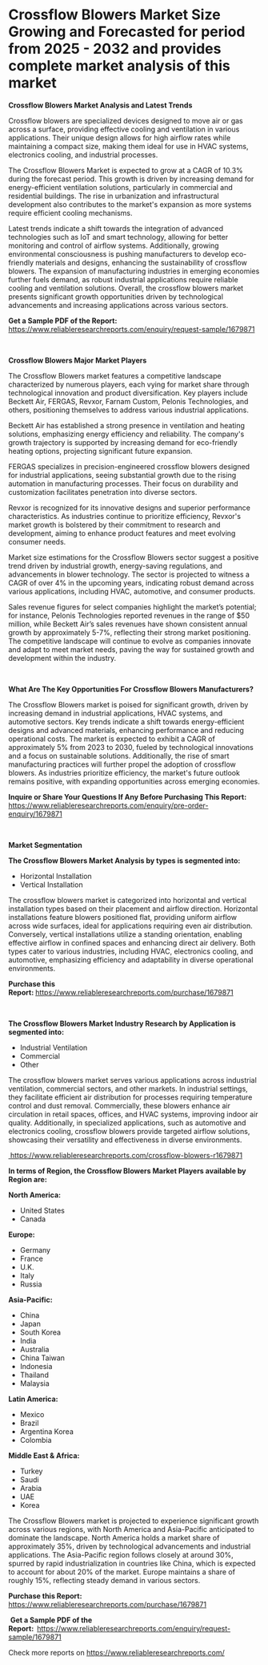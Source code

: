 <p><h1>Crossflow Blowers Market Size Growing and Forecasted for period from 2025 - 2032 and provides complete market analysis of this market</h1></p><p><strong>Crossflow Blowers Market Analysis and Latest Trends</strong></p>
<p><p>Crossflow blowers are specialized devices designed to move air or gas across a surface, providing effective cooling and ventilation in various applications. Their unique design allows for high airflow rates while maintaining a compact size, making them ideal for use in HVAC systems, electronics cooling, and industrial processes.</p><p>The Crossflow Blowers Market is expected to grow at a CAGR of 10.3% during the forecast period. This growth is driven by increasing demand for energy-efficient ventilation solutions, particularly in commercial and residential buildings. The rise in urbanization and infrastructural development also contributes to the market's expansion as more systems require efficient cooling mechanisms. </p><p>Latest trends indicate a shift towards the integration of advanced technologies such as IoT and smart technology, allowing for better monitoring and control of airflow systems. Additionally, growing environmental consciousness is pushing manufacturers to develop eco-friendly materials and designs, enhancing the sustainability of crossflow blowers. The expansion of manufacturing industries in emerging economies further fuels demand, as robust industrial applications require reliable cooling and ventilation solutions. Overall, the crossflow blowers market presents significant growth opportunities driven by technological advancements and increasing applications across various sectors.</p></p>
<p><strong>Get a Sample PDF of the Report:&nbsp;</strong> <a href="https://www.reliableresearchreports.com/enquiry/request-sample/1679871?utm_campaign=2300&utm_medium=2&utm_source=Github&utm_content=ia&utm_term=16022025&utm_id=crossflow-blowers">https://www.reliableresearchreports.com/enquiry/request-sample/1679871</a></p>
<p>&nbsp;</p>
<p><strong>Crossflow Blowers Major Market Players</strong></p>
<p><p>The Crossflow Blowers market features a competitive landscape characterized by numerous players, each vying for market share through technological innovation and product diversification. Key players include Beckett Air, FERGAS, Revxor, Farnam Custom, Pelonis Technologies, and others, positioning themselves to address various industrial applications.</p><p>Beckett Air has established a strong presence in ventilation and heating solutions, emphasizing energy efficiency and reliability. The company's growth trajectory is supported by increasing demand for eco-friendly heating options, projecting significant future expansion.</p><p>FERGAS specializes in precision-engineered crossflow blowers designed for industrial applications, seeing substantial growth due to the rising automation in manufacturing processes. Their focus on durability and customization facilitates penetration into diverse sectors.</p><p>Revxor is recognized for its innovative designs and superior performance characteristics. As industries continue to prioritize efficiency, Revxor's market growth is bolstered by their commitment to research and development, aiming to enhance product features and meet evolving consumer needs.</p><p>Market size estimations for the Crossflow Blowers sector suggest a positive trend driven by industrial growth, energy-saving regulations, and advancements in blower technology. The sector is projected to witness a CAGR of over 4% in the upcoming years, indicating robust demand across various applications, including HVAC, automotive, and consumer products.</p><p>Sales revenue figures for select companies highlight the market’s potential; for instance, Pelonis Technologies reported revenues in the range of $50 million, while Beckett Air’s sales revenues have shown consistent annual growth by approximately 5-7%, reflecting their strong market positioning. The competitive landscape will continue to evolve as companies innovate and adapt to meet market needs, paving the way for sustained growth and development within the industry.</p></p>
<p>&nbsp;</p>
<p><strong>What Are The Key Opportunities For Crossflow Blowers Manufacturers?</strong></p>
<p><p>The Crossflow Blowers market is poised for significant growth, driven by increasing demand in industrial applications, HVAC systems, and automotive sectors. Key trends indicate a shift towards energy-efficient designs and advanced materials, enhancing performance and reducing operational costs. The market is expected to exhibit a CAGR of approximately 5% from 2023 to 2030, fueled by technological innovations and a focus on sustainable solutions. Additionally, the rise of smart manufacturing practices will further propel the adoption of crossflow blowers. As industries prioritize efficiency, the market's future outlook remains positive, with expanding opportunities across emerging economies.</p></p>
<p><strong>Inquire or Share Your Questions If Any Before Purchasing This Report:</strong> <a href="https://www.reliableresearchreports.com/enquiry/pre-order-enquiry/1679871?utm_campaign=2300&utm_medium=2&utm_source=Github&utm_content=ia&utm_term=16022025&utm_id=crossflow-blowers">https://www.reliableresearchreports.com/enquiry/pre-order-enquiry/1679871</a></p>
<p>&nbsp;</p>
<p><strong>Market Segmentation</strong></p>
<p><strong>The Crossflow Blowers Market Analysis by types is segmented into:</strong></p>
<p><ul><li>Horizontal Installation</li><li>Vertical Installation</li></ul></p>
<p><p>The crossflow blowers market is categorized into horizontal and vertical installation types based on their placement and airflow direction. Horizontal installations feature blowers positioned flat, providing uniform airflow across wide surfaces, ideal for applications requiring even air distribution. Conversely, vertical installations utilize a standing orientation, enabling effective airflow in confined spaces and enhancing direct air delivery. Both types cater to various industries, including HVAC, electronics cooling, and automotive, emphasizing efficiency and adaptability in diverse operational environments.</p></p>
<p><strong>Purchase this Report:&nbsp;</strong><a href="https://www.reliableresearchreports.com/purchase/1679871?utm_campaign=2300&utm_medium=2&utm_source=Github&utm_content=ia&utm_term=16022025&utm_id=crossflow-blowers">https://www.reliableresearchreports.com/purchase/1679871</a></p>
<p>&nbsp;</p>
<p><strong>The Crossflow Blowers Market Industry Research by Application is segmented into:</strong></p>
<p><ul><li>Industrial Ventilation</li><li>Commercial</li><li>Other</li></ul></p>
<p><p>The crossflow blowers market serves various applications across industrial ventilation, commercial sectors, and other markets. In industrial settings, they facilitate efficient air distribution for processes requiring temperature control and dust removal. Commercially, these blowers enhance air circulation in retail spaces, offices, and HVAC systems, improving indoor air quality. Additionally, in specialized applications, such as automotive and electronics cooling, crossflow blowers provide targeted airflow solutions, showcasing their versatility and effectiveness in diverse environments.</p></p>
<p><a href="https://www.reliableresearchreports.com/crossflow-blowers-r1679871?utm_campaign=2300&utm_medium=2&utm_source=Github&utm_content=ia&utm_term=16022025&utm_id=crossflow-blowers">&nbsp;https://www.reliableresearchreports.com/crossflow-blowers-r1679871</a></p>
<p><strong>In terms of Region, the Crossflow Blowers Market Players available by Region are:</strong></p>
<p>
    <p> <strong> North America: </strong>
        <ul>
            <li>United States</li>
            <li>Canada</li>
        </ul>
        </p> 
    <p> <strong> Europe: </strong>
        <ul>
            <li>Germany</li>
            <li>France</li>
            <li>U.K.</li>
            <li>Italy</li>
            <li>Russia</li>
        </ul>
        </p> 
    <p> <strong> Asia-Pacific: </strong>
        <ul>
            <li>China</li>
            <li>Japan</li>
            <li>South Korea</li>
            <li>India</li>
            <li>Australia</li>
            <li>China Taiwan</li>
            <li>Indonesia</li>
            <li>Thailand</li>
            <li>Malaysia</li>
        </ul>
        </p> 
    <p> <strong> Latin America: </strong>
        <ul>
            <li>Mexico</li>
            <li>Brazil</li>
            <li>Argentina Korea</li>
            <li>Colombia</li>
        </ul>
        </p> 
    <p> <strong> Middle East & Africa: </strong>
        <ul>
            <li>Turkey</li>
            <li>Saudi</li>
            <li>Arabia</li>
            <li>UAE</li>
            <li>Korea</li>
        </ul>
    </p>
    </p>
<p><p>The Crossflow Blowers market is projected to experience significant growth across various regions, with North America and Asia-Pacific anticipated to dominate the landscape. North America holds a market share of approximately 35%, driven by technological advancements and industrial applications. The Asia-Pacific region follows closely at around 30%, spurred by rapid industrialization in countries like China, which is expected to account for about 20% of the market. Europe maintains a share of roughly 15%, reflecting steady demand in various sectors.</p></p>
<p><strong>Purchase this Report: </strong><a href="https://www.reliableresearchreports.com/purchase/1679871?utm_campaign=2300&utm_medium=2&utm_source=Github&utm_content=ia&utm_term=16022025&utm_id=crossflow-blowers">https://www.reliableresearchreports.com/purchase/1679871</a></p>
<p>&nbsp;<strong>Get a Sample PDF of the Report:&nbsp;&nbsp;</strong><a href="https://www.reliableresearchreports.com/enquiry/request-sample/1679871?utm_campaign=2300&utm_medium=2&utm_source=Github&utm_content=ia&utm_term=16022025&utm_id=crossflow-blowers">https://www.reliableresearchreports.com/enquiry/request-sample/1679871</a></p>
<p><strong></strong></p>
<p>Check more reports on <a href="https://www.reliableresearchreports.com/?utm_campaign=2300&utm_medium=2&utm_source=Github&utm_content=ia&utm_term=16022025&utm_id=crossflow-blowers">https://www.reliableresearchreports.com/</a></p>